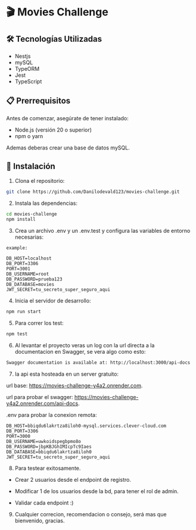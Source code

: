# 🎬 Movies Challenge


## 🛠️ Tecnologías Utilizadas

- Nestjs
- mySQL
- TypeORM
- Jest
- TypeScript

## 📋 Prerrequisitos

Antes de comenzar, asegúrate de tener instalado:

- Node.js (versión 20 o superior)
- npm o yarn

Ademas deberas crear una base de datos mySQL.


## 🔧 Instalación

1. Clona el repositorio:
```bash
git clone https://github.com/Danilodevald123/movies-challenge.git
```

2. Instala las dependencias:
```bash
cd movies-challenge
npm install
```

3. Crea un archivo .env y un .env.test y configura las variables de entorno necesarias:
```
example: 

DB_HOST=localhost
DB_PORT=3306
PORT=3001
DB_USERNAME=root
DB_PASSWORD=prueba123
DB_DATABASE=movies
JWT_SECRET=tu_secreto_super_seguro_aqui
```

4. Inicia el servidor de desarrollo:
```bash
npm run start
```

5. Para correr los test:
```bash
npm test
```

6. Al levantar el proyecto veras un log con la url directa a la documentacion en Swagger, se vera algo como esto:
```bash
Swagger documentation is available at: http://localhost:3000/api-docs
```

7. la api esta hosteada en un server gratuito:

url base: https://movies-challenge-y4a2.onrender.com.

url para probar el swagger: https://movies-challenge-y4a2.onrender.com/api-docs.

.env para probar la conexion remota: 
```
DB_HOST=bbiqdu6lakrtza8iloh0-mysql.services.clever-cloud.com
DB_PORT=3306
PORT=3000
DB_USERNAME=uwkoidspegbpmo8o
DB_PASSWORD=jbpKBJGhIMIcpTc9Iaes
DB_DATABASE=bbiqdu6lakrtza8iloh0
JWT_SECRET=tu_secreto_super_seguro_aqui
```

8. Para testear exitosamente.

* Crear 2 usuarios desde el endpoint de registro.

* Modificar 1 de los usuarios desde la bd, para tener el rol de admin. 

* Validar cada endpoint :) 

9. Cualquier correcion, recomendacion o consejo, será mas que bienvenido, gracias. 




